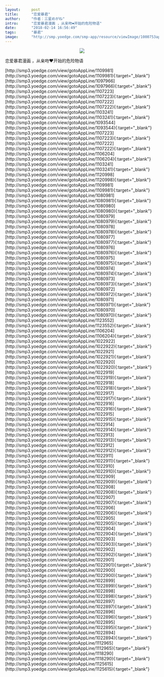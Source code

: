 ```yaml
---
layout:     post
title:      "恋爱暴君"
author:     "作者：三星めがね"
intro:      "恋爱暴君漫画 ，从亲吻❤开始的危险物语"
date:       "2018-02-14 16:56:49"
tags:       "暴君"
image:      "http://smp.yoedge.com/smp-app/resource/viewImage/1000753appline.png"
---
```

<div style="text-align: center">
<p><img src="http://smp.yoedge.com/smp-app/resource/viewImage/1000753appline.png"/></p>
</div>
<p class="post-meta">
<span>恋爱暴君漫画 ，从亲吻❤开始的危险物语</span>
</p>
[http://smp3.yoedge.com/view/gotoAppLine/1109981](http://smp3.yoedge.com/view/gotoAppLine/1109981){:target="_blank"}
[http://smp3.yoedge.com/view/gotoAppLine/1097966](http://smp3.yoedge.com/view/gotoAppLine/1097966){:target="_blank"}
[http://smp3.yoedge.com/view/gotoAppLine/1107223](http://smp3.yoedge.com/view/gotoAppLine/1107223){:target="_blank"}
[http://smp3.yoedge.com/view/gotoAppLine/1107222](http://smp3.yoedge.com/view/gotoAppLine/1107222){:target="_blank"}
[http://smp3.yoedge.com/view/gotoAppLine/1103241](http://smp3.yoedge.com/view/gotoAppLine/1103241){:target="_blank"}
[http://smp3.yoedge.com/view/gotoAppLine/1093544](http://smp3.yoedge.com/view/gotoAppLine/1093544){:target="_blank"}
[http://smp3.yoedge.com/view/gotoAppLine/1107223](http://smp3.yoedge.com/view/gotoAppLine/1107223){:target="_blank"}
[http://smp3.yoedge.com/view/gotoAppLine/1107222](http://smp3.yoedge.com/view/gotoAppLine/1107222){:target="_blank"}
[http://smp3.yoedge.com/view/gotoAppLine/1106204](http://smp3.yoedge.com/view/gotoAppLine/1106204){:target="_blank"}
[http://smp3.yoedge.com/view/gotoAppLine/1103241](http://smp3.yoedge.com/view/gotoAppLine/1103241){:target="_blank"}
[http://smp3.yoedge.com/view/gotoAppLine/1120998](http://smp3.yoedge.com/view/gotoAppLine/1120998){:target="_blank"}
[http://smp3.yoedge.com/view/gotoAppLine/1109981](http://smp3.yoedge.com/view/gotoAppLine/1109981){:target="_blank"}
[http://smp3.yoedge.com/view/gotoAppLine/1080981](http://smp3.yoedge.com/view/gotoAppLine/1080981){:target="_blank"}
[http://smp3.yoedge.com/view/gotoAppLine/1080980](http://smp3.yoedge.com/view/gotoAppLine/1080980){:target="_blank"}
[http://smp3.yoedge.com/view/gotoAppLine/1080979](http://smp3.yoedge.com/view/gotoAppLine/1080979){:target="_blank"}
[http://smp3.yoedge.com/view/gotoAppLine/1080978](http://smp3.yoedge.com/view/gotoAppLine/1080978){:target="_blank"}
[http://smp3.yoedge.com/view/gotoAppLine/1080977](http://smp3.yoedge.com/view/gotoAppLine/1080977){:target="_blank"}
[http://smp3.yoedge.com/view/gotoAppLine/1080976](http://smp3.yoedge.com/view/gotoAppLine/1080976){:target="_blank"}
[http://smp3.yoedge.com/view/gotoAppLine/1080975](http://smp3.yoedge.com/view/gotoAppLine/1080975){:target="_blank"}
[http://smp3.yoedge.com/view/gotoAppLine/1080974](http://smp3.yoedge.com/view/gotoAppLine/1080974){:target="_blank"}
[http://smp3.yoedge.com/view/gotoAppLine/1080973](http://smp3.yoedge.com/view/gotoAppLine/1080973){:target="_blank"}
[http://smp3.yoedge.com/view/gotoAppLine/1080972](http://smp3.yoedge.com/view/gotoAppLine/1080972){:target="_blank"}
[http://smp3.yoedge.com/view/gotoAppLine/1080971](http://smp3.yoedge.com/view/gotoAppLine/1080971){:target="_blank"}
[http://smp3.yoedge.com/view/gotoAppLine/1080970](http://smp3.yoedge.com/view/gotoAppLine/1080970){:target="_blank"}
[http://smp3.yoedge.com/view/gotoAppLine/1123552](http://smp3.yoedge.com/view/gotoAppLine/1123552){:target="_blank"}
[http://smp3.yoedge.com/view/gotoAppLine/1106204](http://smp3.yoedge.com/view/gotoAppLine/1106204){:target="_blank"}
[http://smp3.yoedge.com/view/gotoAppLine/1022922](http://smp3.yoedge.com/view/gotoAppLine/1022922){:target="_blank"}
[http://smp3.yoedge.com/view/gotoAppLine/1022921](http://smp3.yoedge.com/view/gotoAppLine/1022921){:target="_blank"}
[http://smp3.yoedge.com/view/gotoAppLine/1022920](http://smp3.yoedge.com/view/gotoAppLine/1022920){:target="_blank"}
[http://smp3.yoedge.com/view/gotoAppLine/1022919](http://smp3.yoedge.com/view/gotoAppLine/1022919){:target="_blank"}
[http://smp3.yoedge.com/view/gotoAppLine/1022918](http://smp3.yoedge.com/view/gotoAppLine/1022918){:target="_blank"}
[http://smp3.yoedge.com/view/gotoAppLine/1022917](http://smp3.yoedge.com/view/gotoAppLine/1022917){:target="_blank"}
[http://smp3.yoedge.com/view/gotoAppLine/1022916](http://smp3.yoedge.com/view/gotoAppLine/1022916){:target="_blank"}
[http://smp3.yoedge.com/view/gotoAppLine/1022915](http://smp3.yoedge.com/view/gotoAppLine/1022915){:target="_blank"}
[http://smp3.yoedge.com/view/gotoAppLine/1022914](http://smp3.yoedge.com/view/gotoAppLine/1022914){:target="_blank"}
[http://smp3.yoedge.com/view/gotoAppLine/1022913](http://smp3.yoedge.com/view/gotoAppLine/1022913){:target="_blank"}
[http://smp3.yoedge.com/view/gotoAppLine/1022912](http://smp3.yoedge.com/view/gotoAppLine/1022912){:target="_blank"}
[http://smp3.yoedge.com/view/gotoAppLine/1022911](http://smp3.yoedge.com/view/gotoAppLine/1022911){:target="_blank"}
[http://smp3.yoedge.com/view/gotoAppLine/1022910](http://smp3.yoedge.com/view/gotoAppLine/1022910){:target="_blank"}
[http://smp3.yoedge.com/view/gotoAppLine/1022909](http://smp3.yoedge.com/view/gotoAppLine/1022909){:target="_blank"}
[http://smp3.yoedge.com/view/gotoAppLine/1022908](http://smp3.yoedge.com/view/gotoAppLine/1022908){:target="_blank"}
[http://smp3.yoedge.com/view/gotoAppLine/1022907](http://smp3.yoedge.com/view/gotoAppLine/1022907){:target="_blank"}
[http://smp3.yoedge.com/view/gotoAppLine/1022906](http://smp3.yoedge.com/view/gotoAppLine/1022906){:target="_blank"}
[http://smp3.yoedge.com/view/gotoAppLine/1022905](http://smp3.yoedge.com/view/gotoAppLine/1022905){:target="_blank"}
[http://smp3.yoedge.com/view/gotoAppLine/1022904](http://smp3.yoedge.com/view/gotoAppLine/1022904){:target="_blank"}
[http://smp3.yoedge.com/view/gotoAppLine/1022903](http://smp3.yoedge.com/view/gotoAppLine/1022903){:target="_blank"}
[http://smp3.yoedge.com/view/gotoAppLine/1022902](http://smp3.yoedge.com/view/gotoAppLine/1022902){:target="_blank"}
[http://smp3.yoedge.com/view/gotoAppLine/1022901](http://smp3.yoedge.com/view/gotoAppLine/1022901){:target="_blank"}
[http://smp3.yoedge.com/view/gotoAppLine/1022900](http://smp3.yoedge.com/view/gotoAppLine/1022900){:target="_blank"}
[http://smp3.yoedge.com/view/gotoAppLine/1022899](http://smp3.yoedge.com/view/gotoAppLine/1022899){:target="_blank"}
[http://smp3.yoedge.com/view/gotoAppLine/1022898](http://smp3.yoedge.com/view/gotoAppLine/1022898){:target="_blank"}
[http://smp3.yoedge.com/view/gotoAppLine/1022897](http://smp3.yoedge.com/view/gotoAppLine/1022897){:target="_blank"}
[http://smp3.yoedge.com/view/gotoAppLine/1022896](http://smp3.yoedge.com/view/gotoAppLine/1022896){:target="_blank"}
[http://smp3.yoedge.com/view/gotoAppLine/1022895](http://smp3.yoedge.com/view/gotoAppLine/1022895){:target="_blank"}
[http://smp3.yoedge.com/view/gotoAppLine/1022894](http://smp3.yoedge.com/view/gotoAppLine/1022894){:target="_blank"}
[http://smp3.yoedge.com/view/gotoAppLine/1112965](http://smp3.yoedge.com/view/gotoAppLine/1112965){:target="_blank"}
[http://smp3.yoedge.com/view/gotoAppLine/1118290](http://smp3.yoedge.com/view/gotoAppLine/1118290){:target="_blank"}
[http://smp3.yoedge.com/view/gotoAppLine/1125615](http://smp3.yoedge.com/view/gotoAppLine/1125615){:target="_blank"}


